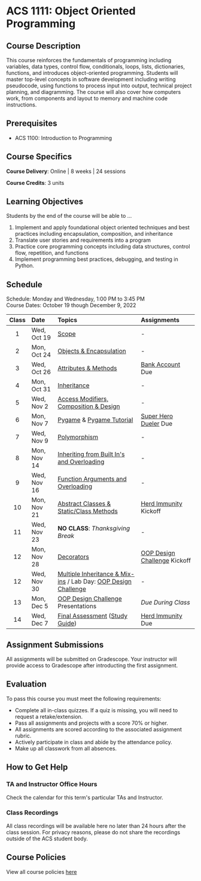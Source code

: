 # ACS 1111: Object Oriented Programming

## Course Description

This course reinforces the fundamentals of programming including variables, data types, control flow, conditionals, loops, lists, dictionaries, functions, and introduces object-oriented programming. Students will master top-level concepts in software development including writing pseudocode, using functions to process input into output, technical project planning, and diagramming. The course will also cover how computers work, from components and layout to memory and machine code instructions.

## Prerequisites

- ACS 1100: Introduction to Programming

## Course Specifics

**Course Delivery**: Online | 8 weeks | 24 sessions

**Course Credits**: 3 units 

## Learning Objectives

Students by the end of the course will be able to ...

1. Implement and apply foundational object oriented techniques and best practices including encapsulation, composition, and inheritance
1. Translate user stories and requirements into a program
1. Practice core programming concepts including data structures, control flow, repetition, and functions
1. Implement programming best practices, debugging, and testing in Python.

## Schedule

Schedule: Monday and Wednesday, 1:00 PM to 3:45 PM <br>
Course Dates: October 19 though December 9, 2022

| Class | Date | Topics | Assignments |
|:-----:|:-----|:-------|:------------|
|  1 | Wed, Oct 19 | [Scope] | - |
|  2 | Mon, Oct 24 | [Objects & Encapsulation] | - |
|  3 | Wed, Oct 26 | [Attributes & Methods] | [Bank Account] Due |
|  4 | Mon, Oct 31 | [Inheritance] | - |  
|  5 | Wed, Nov 2 | [Access Modifiers, Composition & Design] | - |
|  6 | Mon, Nov 7 | [Pygame] & [Pygame Tutorial] | [Super Hero Dueler] Due |
|  7 | Wed, Nov 9 | [Polymorphism] | - |
| 8 | Mon, Nov 14 | [Inheriting from Built In's and Overloading] | - |
| 9 | Wed, Nov 16 | [Function Arguments and Overloading] | - |
| 10 | Mon, Nov 21 | [Abstract Classes & Static/Class Methods] | [Herd Immunity] Kickoff |
| 11 | Wed, Nov 23 | **NO CLASS**: _Thanksgiving Break_ | - |
| 12 | Mon, Nov 28 | [Decorators] | [OOP Design Challenge](Lessons/oop_design_challenge.md) Kickoff |
| 12 | Wed, Nov 30 | [Multiple Inheritance & Mix-ins] / Lab Day: [OOP Design Challenge](Lessons/oop_design_challenge.md) | - |
| 13 | Mon, Dec  5 | [OOP Design Challenge](Lessons/oop_design_challenge.md) Presentations | _Due During Class_ |
| 14 | Wed, Dec  7 | [Final Assessment](Projects/oop-challenge.md) ([Study Guide](study-guide.md)) | [Herd Immunity] Due |

[Scope]: Lessons/scope.md
[Objects & Encapsulation]: Lessons/objects_encapsulation.md
[Attributes & Methods]: Lessons/attributes_methods.md
[Access Modifiers, Composition & Design]: Lessons/access_modifiers_composition_design.md
[Inheritance]: Lessons/inheritance_overriding.md
[Pygame]: Lessons/pygame.md
[Polymorphism]: Lessons/polymorphism.md
[Inheriting from Built In's and Overloading]: Lessons/inheriting_builtin_overloading.md
[Function Arguments and Overloading]: Lessons/function_arguments.md
[Decorators]: Lessons/decorators.md
[Abstract Classes & Static/Class Methods]: Lessons/abstract_classes_static_methods.md
[Multiple Inheritance & Mix-ins]: Lessons/multi_inheritance_mixins.md
[How Computers Work]: Lessons/how_computers_work.md

[Superhero Team Dueler]: https://www.gradescope.com/courses/196280/assignments/777380
[OOP Design Challenge]: https://www.gradescope.com/courses/196280/assignments/777381


[Bank Account]: Lessons/bank_account.md
[Super Hero Dueler]: https://github.com/Tech-at-DU/Superhero-Team-Dueler
[Pygame Tutorial]: https://github.com/Tech-at-DU/Pygame-Tutorial
[Herd Immunity]: https://github.com/Tech-at-DU/Herd-Immunity-Simulation 

 
## Assignment Submissions

All assignments will be submitted on Gradescope. Your instructor will provide access to Gradescope after introducting the first assignment.

## Evaluation

To pass this course you must meet the following requirements:

- Complete all in-class quizzes. If a quiz is missing, you will need to request a retake/extension.
- Pass all assignments and projects with a score 70% or higher.
- All assignments are scored according to the associated assignment rubric.
- Actively participate in class and abide by the attendance policy.
- Make up all classwork from all absences.

## How to Get Help

### TA and Instructor Office Hours

Check the calendar for this term's particular TAs and Instructor.

### Class Recordings

All class recordings will be available here no later than 24 hours after the class session. For privacy reasons, please do not share the recordings outside of the ACS student body.

## Course Policies

View all course policies [here](https://docs.google.com/document/d/132gwMpRoy7NdRmH8_pV_ZbOvd54rwHq_ZBhzD6eOe1o/edit)
